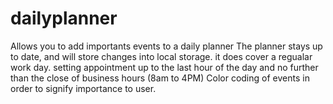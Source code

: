 # dailyplanner
Allows you to add importants events to a daily planner
The planner stays up to date, and will store changes into local storage.
it does cover a regualar work day.  setting appointment up to the last hour of the day and no further than the close of business hours (8am to 4PM)
Color coding of events in order to signify importance to user.
